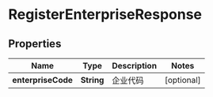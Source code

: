 
# RegisterEnterpriseResponse

## Properties
Name | Type | Description | Notes
------------ | ------------- | ------------- | -------------
**enterpriseCode** | **String** | 企业代码 |  [optional]



